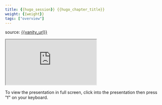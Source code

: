 ```yaml
---
title: {{hugo_session}} {{hugo_chapter_title}}
weight: {{weight}}
tags: ["overview"]
---
```


source: <a href="https://colorado.rstudio.com/rsc/{{vanity_url}}" target="_blank">{{vanity_url}}</a>
<div class="xaringan-column">
  <div class="responsive-container-xaringan">
    <div class="animated-r-wrapper">
      <div class="animated-r-vertical">
        <div class="animated-r-circle"></div>
      </div>
      <div class="animated-r-diagonal"></div>
    </div>
    <iframe 
      src="https://colorado.rstudio.com/rsc/{{vanity_url}}" 
          gesture="media"  allow="encrypted-media" allowfullscreen
          scrolling="no">
    </iframe>
  </div>
</div>


To view the presentation in full screen, click into the presentation then press "f" on your keyboard.


